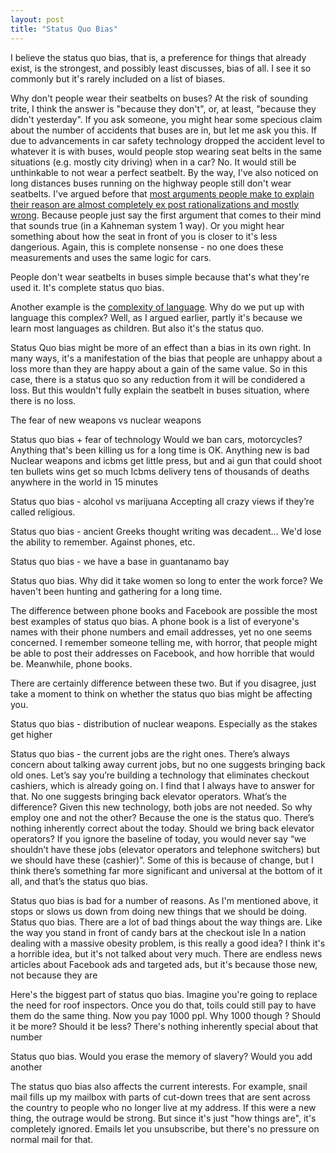 ```yaml
---
layout: post
title: "Status Quo Bias"
---
```


I believe the status quo bias, that is, a preference for things that already exist, is the strongest, and possibly least discusses, bias of all. I see it so commonly but it's rarely included on a list of biases. 

Why don't people wear their seatbelts on buses? At the risk of sounding trite, I think the answer is "because they don't", or, at least, "because they didn't yesterday". If you ask someone, you might hear some specious claim about the number of accidents that buses are in, but let me ask you this. If due to advancements in car safety technology dropped the accident level to whatever it is with buses, would people stop wearing seat belts in the same situations (e.g. mostly city driving) when in a car? No. It would still be unthinkable to not wear a perfect seatbelt. By the way, I've also noticed on long distances buses running on the highway people still don't wear seatbelts. I've argued before that [most arguments people make to explain their reason are almost completely ex post rationalizations and mostly wrong](). Because people just say the first argument that comes to their mind that sounds true (in a Kahneman system 1 way). Or you might hear something about how the seat in front of you is closer to it's less dangerious. Again, this is complete nonsense - no one does these measurements and uses the same logic for cars.

People don't wear seatbelts in buses simple because that's what they're used it. It's complete status quo bias.


Another example is the [complexity of language](). Why do we put up with language this complex? Well, as I argued earlier, partly it's because we learn most languages as children. But also it's the status quo.

Status Quo bias might be more of an effect than a bias in its own right. In many ways, it's a manifestation of the bias that people are unhappy about a loss more than they are happy about a gain of the same value. So in this case, there is a status quo so any reduction from it will be condidered a loss.
But this wouldn't fully explain the seatbelt in buses situation, where there is no loss.



The fear of new weapons vs nuclear weapons


Status quo bias + fear of technology
Would we ban cars, motorcycles? 
Anything that's been killing us for a long time is OK. Anything new is bad
Nuclear weapons and icbms get little press, but and ai gun that could shoot ten bullets wins get so much
Icbms delivery tens of thousands of deaths anywhere in the world in 15 minutes


Status quo bias - alcohol vs marijuana
Accepting all crazy views if they’re called religious.

Status quo bias - ancient Greeks thought writing was decadent… We'd lose the ability to remember.
Against phones, etc. 

Status quo bias - we have a base in guantanamo bay


Status quo bias. Why did it take women so long to enter the work force? We haven't been hunting and gathering for a long time.


The difference between phone books and Facebook are possible the most best examples of status quo bias. A phone book is a list of everyone's names with their phone numbers and email addresses, yet no one seems concerned. I remember someone telling me, with horror, that people might be able to post their addresses on Facebook, and how horrible that would be. Meanwhile, phone books.

There are certainly difference between these two. But if you disagree, just take a moment to think on whether the status quo bias might be affecting you.


Status quo bias - distribution of nuclear weapons. Especially as the stakes get higher

Status quo bias - the current jobs are the right ones. There’s always concern about talking away current jobs, but no one suggests bringing back old ones. Let’s say you’re building a technology that eliminates checkout cashiers, which is already going on. I find that I always have to answer for that. No one suggests bringing back elevator operators. What’s the difference? Given this new technology, both jobs are not needed. So why employ one and not the other? Because the one is the status quo. There’s nothing inherently correct about the today. Should we bring back elevator operators? If you ignore the baseline of today, you would never say “we shouldn’t have these jobs (elevator operators and telephone switchers) but we should have these (cashier)”.
Some of this is because of change, but I think there’s something far more significant and universal at the bottom of it all, and that’s the status quo bias.


Status quo bias is bad for a number of reasons. As I'm mentioned above, it stops or slows us down from doing new things that we should be doing.
Status quo bias. There are a lot of bad things about the way things are. Like the way you stand in front of candy bars at the checkout isle
In a nation dealing with a massive obesity problem, is this really a good idea? I think it's a horrible idea, but it's not talked about very much. There are endless news articles about Facebook ads and targeted ads, but it's because those new, not because they are 


Here's the biggest part of status quo bias. Imagine you're going to replace the need for roof inspectors. Once you do that, toils could still pay to have them do the same thing. Now you pay 1000 ppl. Why 1000 though ? Should it be more? Should it be less? There's nothing inherently special about that number


Status quo bias. Would you erase the memory of slavery? Would you add another


The status quo bias also affects the current interests. For example, snail mail fills up my mailbox with parts of cut-down trees that are sent across the country to people who no longer live at my address. If this were a new thing, the outrage would be strong. But since it's just "how things are", it's completely ignored. Emails let you unsubscribe, but there's no pressure on normal mail for that.

